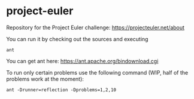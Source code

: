 project-euler
=============

Repository for the Project Euler challenge: https://projecteuler.net/about

You can run it by checking out the sources and executing

    ant

You can get ant here: https://ant.apache.org/bindownload.cgi

To run only certain problems use the following command
(WIP, half of the problems work at the moment):

    ant -Drunner=reflection -Dproblems=1,2,10
